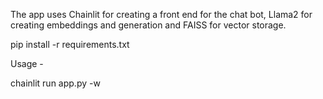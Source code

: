 The app uses Chainlit for creating a front end for the chat bot, Llama2 for creating embeddings and generation and FAISS for vector storage. 


pip install -r requirements.txt

Usage - 

chainlit run app.py -w 
